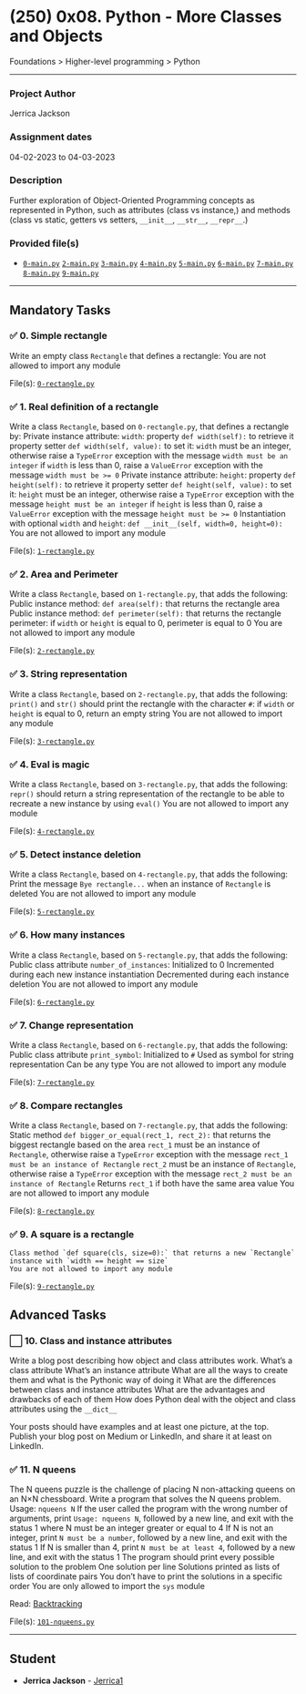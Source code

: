 # (250) 0x08. Python - More Classes and Objects
Foundations > Higher-level programming > Python

---

### Project Author
Jerrica Jackson

### Assignment dates
04-02-2023 to 04-03-2023

### Description
Further exploration of Object-Oriented Programming concepts as represented in Python, such as attributes (class vs instance,) and methods (class vs static, getters vs setters, `__init__`, `__str__`, `__repr__`.)

### Provided file(s)
* [`0-main.py`](./tests/0-main.py) [`2-main.py`](./tests/2-main.py) [`3-main.py`](./tests/3-main.py) [`4-main.py`](./tests/4-main.py) [`5-main.py`](./tests/5-main.py) [`6-main.py`](./tests/6-main.py) [`7-main.py`](./tests/7-main.py) [`8-main.py`](./tests/8-main.py) [`9-main.py`](./tests/9-main.py)

---

## Mandatory Tasks

### :white_check_mark: 0. Simple rectangle
Write an empty class `Rectangle` that defines a rectangle:
    You are not allowed to import any module

File(s): [`0-rectangle.py`](./0-rectangle.py)

### :white_check_mark: 1. Real definition of a rectangle
Write a class `Rectangle`, based on `0-rectangle.py`, that defines a rectangle by:
    Private instance attribute: `width`:
        property `def width(self):` to retrieve it
        property setter `def width(self, value):` to set it:
            `width` must be an integer, otherwise raise a `TypeError` exception with the message `width must be an integer`
            if `width` is less than 0, raise a `ValueError` exception with the message `width must be >= 0`
    Private instance attribute: `height`:
        property `def height(self):` to retrieve it
        property setter `def height(self, value):` to set it:
            `height` must be an integer, otherwise raise a `TypeError` exception with the message `height must be an integer`
            if `height` is less than 0, raise a `ValueError` exception with the message `height must be >= 0`
    Instantiation with optional `width` and `height`: `def __init__(self, width=0, height=0):`
    You are not allowed to import any module

File(s): [`1-rectangle.py`](./1-rectangle.py)

### :white_check_mark: 2. Area and Perimeter
Write a class `Rectangle`, based on `1-rectangle.py`, that adds the following:
    Public instance method: `def area(self):` that returns the rectangle area
    Public instance method: `def perimeter(self):` that returns the rectangle perimeter:
        if `width` or `height` is equal to 0, perimeter is equal to 0
    You are not allowed to import any module

File(s): [`2-rectangle.py`](./2-rectangle.py)

### :white_check_mark: 3. String representation
Write a class `Rectangle`, based on `2-rectangle.py`, that adds the following:
    `print()` and `str()` should print the rectangle with the character `#`:
        if `width` or `height` is equal to 0, return an empty string
    You are not allowed to import any module

File(s): [`3-rectangle.py`](./3-rectangle.py)

### :white_check_mark: 4. Eval is magic
Write a class `Rectangle`, based on `3-rectangle.py`, that adds the following:
    `repr()` should return a string representation of the rectangle to be able to recreate a new instance by using `eval()`
    You are not allowed to import any module

File(s): [`4-rectangle.py`](./4-rectangle.py)

### :white_check_mark: 5. Detect instance deletion
Write a class `Rectangle`, based on `4-rectangle.py`, that adds the following:
    Print the message `Bye rectangle...` when an instance of `Rectangle` is deleted
    You are not allowed to import any module

File(s): [`5-rectangle.py`](./5-rectangle.py)

### :white_check_mark: 6. How many instances
Write a class `Rectangle`, based on `5-rectangle.py`, that adds the following:
    Public class attribute `number_of_instances`:
        Initialized to 0
        Incremented during each new instance instantiation
        Decremented during each instance deletion
    You are not allowed to import any module

File(s): [`6-rectangle.py`](./6-rectangle.py)

### :white_check_mark: 7. Change representation
Write a class `Rectangle`, based on `6-rectangle.py`, that adds the following:
    Public class attribute `print_symbol`:
        Initialized to `#`
        Used as symbol for string representation
        Can be any type
    You are not allowed to import any module

File(s): [`7-rectangle.py`](./7-rectangle.py)

### :white_check_mark: 8. Compare rectangles
Write a class `Rectangle`, based on `7-rectangle.py`, that adds the following:
    Static method `def bigger_or_equal(rect_1, rect_2):` that returns the biggest rectangle based on the area
        `rect_1` must be an instance of `Rectangle`, otherwise raise a `TypeError` exception with the message `rect_1 must be an instance of Rectangle`
        `rect_2` must be an instance of `Rectangle`, otherwise raise a `TypeError` exception with the message `rect_2 must be an instance of Rectangle`
    Returns `rect_1` if both have the same area value
    You are not allowed to import any module

File(s): [`8-rectangle.py`](./8-rectangle.py)

### :white_check_mark: 9. A square is a rectangle
    Class method `def square(cls, size=0):` that returns a new `Rectangle` instance with `width == height == size`
    You are not allowed to import any module

File(s): [`9-rectangle.py`](./9-rectangle.py)

## Advanced Tasks

### :white_large_square: 10. Class and instance attributes
Write a blog post describing how object and class attributes work.
    What’s a class attribute
    What’s an instance attribute
    What are all the ways to create them and what is the Pythonic way of doing it
    What are the differences between class and instance attributes
    What are the advantages and drawbacks of each of them
    How does Python deal with the object and class attributes using the `__dict__`

Your posts should have examples and at least one picture, at the top. Publish your blog post on Medium or LinkedIn, and share it at least on LinkedIn.

### :white_check_mark: 11. N queens
The N queens puzzle is the challenge of placing N non-attacking queens on an N×N chessboard. Write a program that solves the N queens problem.
    Usage: `nqueens N`
        If the user called the program with the wrong number of arguments, print `Usage: nqueens N`, followed by a new line, and exit with the status 1
    where N must be an integer greater or equal to 4
        If N is not an integer, print `N must be a number`, followed by a new line, and exit with the status 1
        If N is smaller than 4, print `N must be at least 4`, followed by a new line, and exit with the status 1
    The program should print every possible solution to the problem
        One solution per line
	Solutions printed as lists of lists of coordinate pairs
        You don’t have to print the solutions in a specific order
    You are only allowed to import the `sys` module

Read: [Backtracking](https://en.wikipedia.org/wiki/Backtracking)

File(s): [`101-nqueens.py`](./101-nqueens.py)

---

## Student
* **Jerrica Jackson** - [Jerrica1](github.com/Jerrica1)